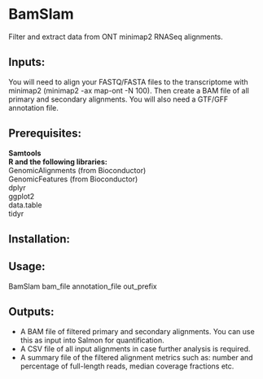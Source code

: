 # BamSlam
Filter and extract data from ONT minimap2 RNASeq alignments.

## Inputs:
You will need to align your FASTQ/FASTA files to the transcriptome with minimap2 (minimap2 -ax map-ont -N 100). Then create a BAM file of all primary and secondary alignments. You will also need a GTF/GFF annotation file. 
<br>
## Prerequisites:
<b>Samtools<br>
R and the following libraries:</b><br>
GenomicAlignments (from Bioconductor)<br>
GenomicFeatures (from Bioconductor)<br>
dplyr<br>
ggplot2<br>
data.table<br>
tidyr

## Installation:


## Usage:
BamSlam bam_file annotation_file out_prefix

## Outputs:
- A BAM file of filtered primary and secondary alignments. You can use this as input into Salmon for quantification. <br>
- A CSV file of all input alignments in case further analysis is required. <br>
- A summary file of the filtered alignment metrics such as: number and percentage of full-length reads, median coverage fractions etc. <br>

